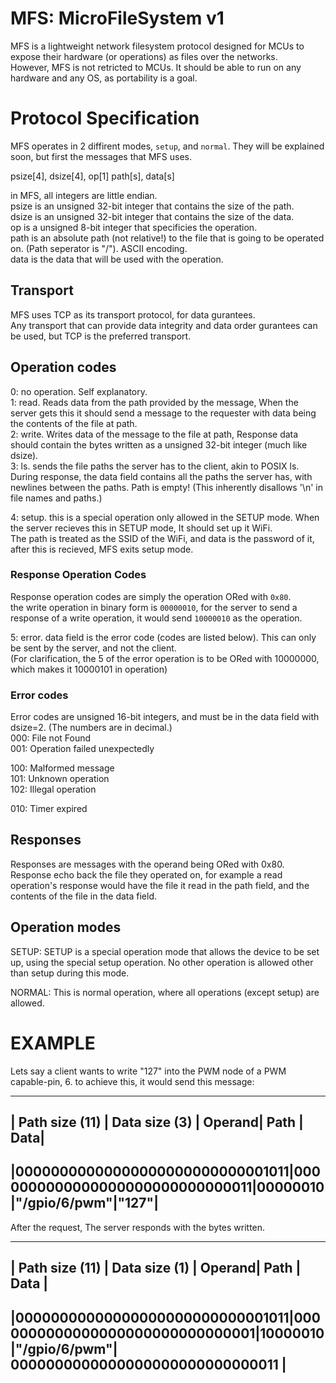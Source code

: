 # MFS: MicroFileSystem v1  
  
MFS is a lightweight network filesystem protocol designed for MCUs to expose their hardware (or operations) as files over the networks.  
However, MFS is not retricted to MCUs. It should be able to run on any hardware and any OS, as portability is a goal.  
  
# Protocol Specification  
  
MFS operates in 2 diffirent modes, `setup`, and `normal`. They will be explained soon, but first the messages that MFS uses.  
  
psize[4], dsize[4], op[1] path[s], data[s]  
  
in MFS, all integers are little endian.  
psize is an unsigned 32-bit integer that contains the size of the path.  
dsize is an unsigned 32-bit integer that contains the size of the data.  
op is a unsigned 8-bit integer that specificies the operation.  
path is an absolute path (not relative!) to the file that is going to be operated on. (Path seperator is "/"). ASCII encoding.  
data is the data that will be used with the operation.  
  
## Transport  
MFS uses TCP as its transport protocol, for data gurantees.  
Any transport that can provide data integrity and data order gurantees can be used, but TCP is the preferred transport.  
  
## Operation codes  
0: no operation. Self explanatory.  
1: read. Reads data from the path provided by the message, When the server gets this it should send a message to the requester with data being the contents of the file at path.  
2: write. Writes data of the message to the file at path, Response data should contain the bytes written as a unsigned 32-bit integer (much like dsize).  
3: ls. sends the file paths the server has to the client, akin to POSIX ls. During response, the data field contains all the paths the server has, with newlines between the paths. Path is empty! (This inherently disallows '\n' in file names and paths.)  
  
4: setup. this is a special operation only allowed in the SETUP mode. When the server recieves this in SETUP mode, It should set up it WiFi.  
   The path is treated as the SSID of the WiFi, and data is the password of it, after this is recieved, MFS exits setup mode.  
     
  
### Response Operation Codes  
Response operation codes are simply the operation ORed with `0x80`.  
the write operation in binary form is `00000010`, for the server to send a response of a write operation, it would send `10000010` as the operation.  
  
5: error. data field is the error code (codes are listed below). This can only be sent by the server, and not the client.  
(For clarification, the 5 of the error operation is to be ORed with 10000000, which makes it 10000101 in operation)   
  
### Error codes  
Error codes are unsigned 16-bit integers, and must be in the data field with dsize=2.
(The numbers are in decimal.)  
000: File not Found  
001: Operation failed unexpectedly  
  
100: Malformed message  
101: Unknown operation  
102: Illegal operation  
  
010: Timer expired  
  
## Responses  
Responses are messages with the operand being ORed with 0x80.  
Response echo back the file they operated on, for example a read operation's response would have the file it read in the path field, and the contents of the file in the data field.  
  
## Operation modes  
SETUP: SETUP is a special operation mode that allows the device to be set up, using the special setup operation. No other operation is allowed other than setup during this mode.  
  
NORMAL: This is normal operation, where all operations (except setup) are allowed.  
  
# EXAMPLE  
Lets say a client wants to write "127" into the PWM node of a PWM capable-pin, 6. to achieve this, it would send this message:  
  
-----------------------------------------------------------------------------------------------  
|          Path size (11)        |           Data size (3)       | Operand|    Path     | Data|  
-----------------------------------------------------------------------------------------------  
|00000000000000000000000000001011|0000000000000000000000000000011|00000010|"/gpio/6/pwm"|"127"|  
-----------------------------------------------------------------------------------------------  
  
After the request, The server responds with the bytes written.  
  
---------------------------------------------------------------------------------------------------------------------------  
|          Path size (11)        |           Data size (1)       | Operand|    Path     |              Data               |  
---------------------------------------------------------------------------------------------------------------------------  
|00000000000000000000000000001011|0000000000000000000000000000001|10000010|"/gpio/6/pwm"| 0000000000000000000000000000011 |  
---------------------------------------------------------------------------------------------------------------------------  
